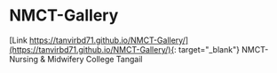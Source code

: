 # NMCT-Gallery
[Link https://tanvirbd71.github.io/NMCT-Gallery/](https://tanvirbd71.github.io/NMCT-Gallery/){: target="_blank"}
 NMCT- Nursing & Midwifery College Tangail
